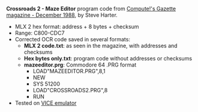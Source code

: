 **Crossroads 2 - Maze Editor** program code from [Compute!'s Gazette magazine - December 1988](https://archive.org/details/1988-12-computegazette/page/n40/), by Steve Harter.
* MLX 2 hex format: address + 8 bytes + checksum
* Range: C800-CDC7
* Corrected OCR code saved in several formats:
  * **MLX 2 code.txt**: as seen in the magazine, with addresses and checksums
  * **Hex bytes only.txt**: program code without addresses or checksums
  * **mazeeditor.prg**: Commodore 64 .PRG format
    * LOAD"MAZEEDITOR.PRG",8,1
    * NEW
    * SYS 51200
    * LOAD"CROSSROADS2.PRG",8
    * RUN
* Tested on [VICE emulator](https://vice-emu.sourceforge.io/)
